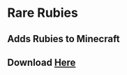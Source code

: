 # Rare Rubies 
## Adds Rubies to Minecraft
## Download [Here](https://modrinth.com/mod/rare-rubies)
